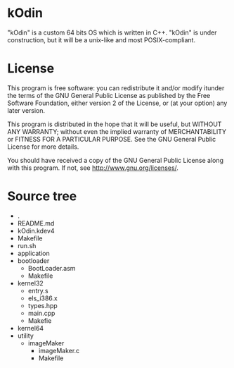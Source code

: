 # kOdin 
"kOdin" is a custom 64 bits OS which is written in C++.
"kOdin" is under construction, but it will be a unix-like and
most POSIX-compliant.

# License
This program is free software: you can redistribute it and/or modify 
itunder the terms of the GNU General Public License as published by 
the Free Software Foundation, either version 2 of the License, or 
(at your option) any later version.

This program is distributed in the hope that it will be useful,
but WITHOUT ANY WARRANTY; without even the implied warranty of
MERCHANTABILITY or FITNESS FOR A PARTICULAR PURPOSE.  See the
GNU General Public License for more details.

You should have received a copy of the GNU General Public License
along with this program.  If not, see <http://www.gnu.org/licenses/>.

# Source tree
* .
* README.md
* kOdin.kdev4
* Makefile
* run.sh
* application
* bootloader
  * BootLoader.asm
  * Makefile
* kernel32
  * entry.s
  * els_i386.x
  * types.hpp
  * main.cpp
  * Makefie
* kernel64
* utility
  * imageMaker
    * imageMaker.c
    * Makefile

